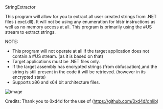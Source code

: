 StringExtractor

This program will allow for you to extract all user created strings from .NET files (.exe/.dll). It will not be using any enumeration for ldstr instructions as well as no memory access at all. This program is primarily using the #US stream to extract strings.

NOTE:
- This program will not operate at all if the target application does not contain a #US stream. (as it is based on that)
- Target applications must be .NET files only.
- If the target assembly has encrypted strings (from obfuscation),and the string is still present in the code it will be retrieved. (however in its encrypted state)
- Supports x86 and x64 bit architecture files.


![image](https://user-images.githubusercontent.com/52993096/144455858-780a6792-5346-440c-9eba-f8b01cce6ed7.png)



Credits:
Thank you to 0xd4d for the use of (https://github.com/0xd4d/dnlib)
